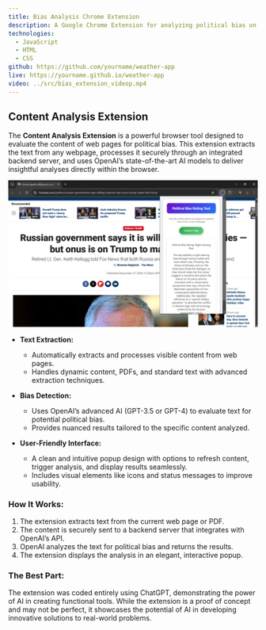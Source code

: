 ```yaml
---
title: Bias Analysis Chrome Extension
description: A Google Chrome Extension for analyzing political bias on websites
technologies:
  - JavaScript
  - HTML
  - CSS
github: https://github.com/yourname/weather-app
live: https://yourname.github.io/weather-app
video: ../src/bias_extension_videop.mp4
---
```


## Content Analysis Extension

The **Content Analysis Extension** is a powerful browser tool designed to evaluate the content of web pages for political bias. This extension extracts the text from any webpage, processes it securely through an integrated backend server, and uses OpenAI’s state-of-the-art AI models to deliver insightful analyses directly within the browser.

![Alt text](../src/bias_project_picture.png "a title")

* **Text Extraction:**

  * Automatically extracts and processes visible content from web pages.
  * Handles dynamic content, PDFs, and standard text with advanced extraction techniques.
* **Bias Detection:**

  * Uses OpenAI’s advanced AI (GPT-3.5 or GPT-4) to evaluate text for potential political bias.
  * Provides nuanced results tailored to the specific content analyzed.
* **User-Friendly Interface:**

  * A clean and intuitive popup design with options to refresh content, trigger analysis, and display results seamlessly.
  * Includes visual elements like icons and status messages to improve usability.

### How It Works:

1. The extension extracts text from the current web page or PDF.
2. The content is securely sent to a backend server that integrates with OpenAI’s API.
3. OpenAI analyzes the text for political bias and returns the results.
4. The extension displays the analysis in an elegant, interactive popup.

### The Best Part:

The extension was coded entirely using ChatGPT, demonstrating the power of AI in creating functional tools. While the extension is a proof of concept and may not be perfect, it showcases the potential of AI in developing innovative solutions to real-world problems.
